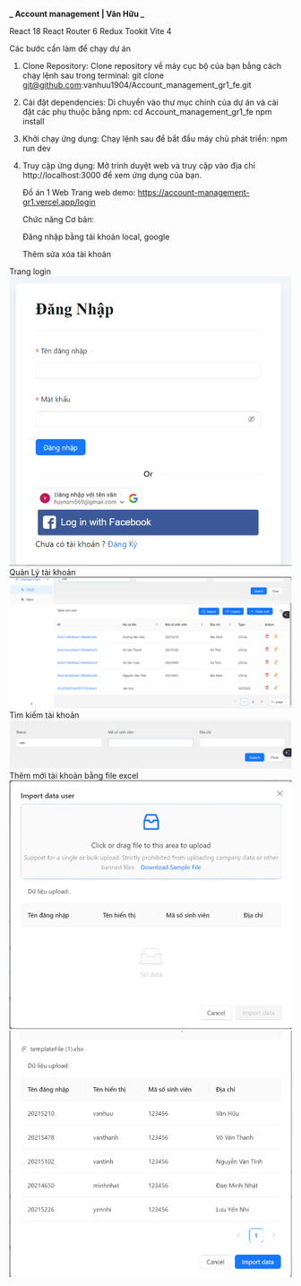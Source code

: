 **_ Account management | Văn Hữu _**

React 18
React Router 6
Redux Tookit
Vite 4

Các bước cần làm để chạy dự án

1. Clone Repository: Clone repository về máy cục bộ của bạn bằng cách chạy lệnh sau trong terminal:
   git clone git@github.com:vanhuu1904/Account_management_gr1_fe.git
2. Cài đặt dependencies: Di chuyển vào thư mục chính của dự án và cài đặt các phụ thuộc bằng npm:
   cd Account_management_gr1_fe
   npm install
3. Khởi chạy ứng dụng: Chạy lệnh sau để bắt đầu máy chủ phát triển:
   npm run dev
4. Truy cập ứng dụng: Mở trình duyệt web và truy cập vào địa chỉ
   http://localhost:3000 để xem ứng dụng của bạn.
   
   Đồ án 1 Web
   Trang web demo: https://account-management-gr1.vercel.app/login
   
   Chức năng Cơ bản:

   Đăng nhập bằng tài khoản local, google
   
   Thêm sửa xóa tài khoản

Trang login
![Alt text](./screenshots/tranglogin.png)
Quản Lý tài khoản
![Alt text](./screenshots/quanlytkhoan.png)
Tìm kiếm tài khoản
![Alt text](./screenshots/timkiemtaikhoan.png)
Thêm mới tài khoản bằng file excel
![Alt text](./screenshots/themmoitaikhoanbangexcel.png)
![Alt text](./screenshots/importfile.png)
